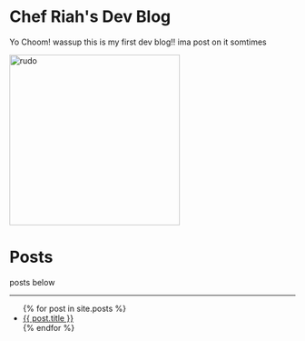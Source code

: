   # Chef Riah's Dev Blog 

Yo Choom! wassup this is my first dev blog!!
ima post on it somtimes

<img src="/blog/images/rudo.png" alt="rudo" height="300x" width="300px">


# Posts

posts below 

<hr>
<ul>
  {% for post in site.posts %}
    <li>
      <a href="{{ post.url | relative_url }}">{{ post.title }}</a>
    </li>
  {% endfor %}
</ul>
